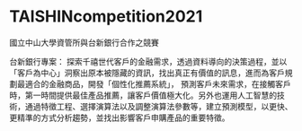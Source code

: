 # TAISHINcompetition2021
國立中山大學資管所與台新銀行合作之競賽

台新銀行專案：
探索千禧世代客戶的金融需求，透過資料導向的決策過程，並以「客戶為中心」洞察出原本被隱藏的資訊，找出真正有價值的訊息，進而為客戶規劃最適合的金融商品，開發「個性化推薦系統」， 預測客戶未來需求，在接觸客戶時，第一時間提供最佳產品推薦，讓客戶價值極大化。另外也運用人工智慧的技術，通過特徵工程、選擇演算法以及調整演算法參數等，建立預測模型，以更快、更精準的方式分析趨勢，並找出影響客戶申購產品的重要特徵。
